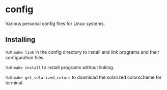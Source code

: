 # config

Various personal config files for Linux systems.


## Installing

run `make link` in the config directory to install and link
programs and their configuration files.

run `make install` to install programs without linking.

run `make get_solarized_colors` to download the solarized colorscheme
for terminal.
